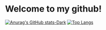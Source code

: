 # Welcome to my github!

[![Anurag's GitHub stats-Dark](https://github-readme-stats.vercel.app/api?username=eroSilva&show_icons=true&rank_icon=github&theme=dark)](https://github.com/anuraghazra/github-readme-stats#gh-dark-mode-only) [![Top Langs](https://github-readme-stats.vercel.app/api/top-langs/?username=eroSilva&layout=compact&theme=dark)](https://github.com/anuraghazra/github-readme-stats)
